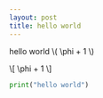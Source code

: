 ```yaml
---
layout: post
title: hello world
---
```


hello world \\( \phi + 1 \\)

\\[ \phi + 1 \\]

```py
print("hello world")
```
